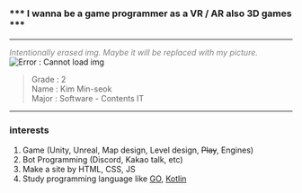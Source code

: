 ### *** I wanna be a game programmer as a VR / AR also 3D games ***
- - -

<span style="color:gray">*Intentionally erased img. Maybe it will be replaced with my picture.*</span>   
![Error : Cannot load img]()


> Grade : 2   
> Name : Kim Min-seok    
> Major : Software - Contents IT    
- - -

### interests
1. Game (Unity, Unreal, Map design, Level design, ~~Play~~, Engines)  
2. Bot Programming (Discord, Kakao talk, etc)
3. Make a site by HTML, CSS, JS
4. Study programming language like [GO](https://golang.org/), [Kotlin](https://kotlinlang.org/) 
